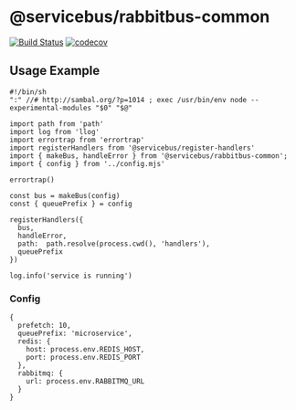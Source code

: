 # @servicebus/rabbitbus-common
[![Build Status](https://travis-ci.org/servicebus/rabbitbus-common.svg?branch=master)](https://travis-ci.org/servicebus/rabbitbus-common)
[![codecov](https://codecov.io/gh/servicebus/rabbitbus-common/branch/master/graph/badge.svg)](https://codecov.io/gh/servicebus/rabbitbus-common)

## Usage Example

```
#!/bin/sh 
":" //# http://sambal.org/?p=1014 ; exec /usr/bin/env node --experimental-modules "$0" "$@"

import path from 'path'
import log from 'llog'
import errortrap from 'errortrap'
import registerHandlers from '@servicebus/register-handlers'
import { makeBus, handleError } from '@servicebus/rabbitbus-common';
import { config } from '../config.mjs'

errortrap()

const bus = makeBus(config)
const { queuePrefix } = config

registerHandlers({
  bus,
  handleError,
  path:  path.resolve(process.cwd(), 'handlers'),
  queuePrefix
})

log.info('service is running')
```

### Config

```
{
  prefetch: 10,
  queuePrefix: 'microservice',
  redis: {
    host: process.env.REDIS_HOST,
    port: process.env.REDIS_PORT
  },
  rabbitmq: {
    url: process.env.RABBITMQ_URL
  }
}
```